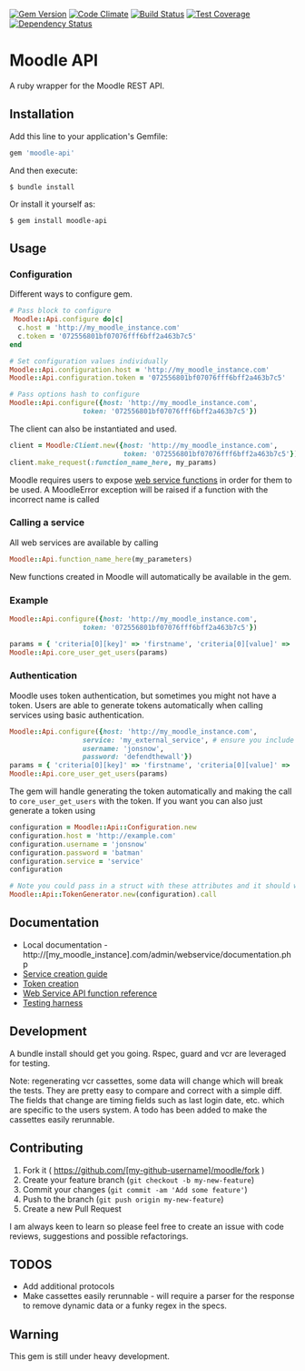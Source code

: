 [![Gem Version](https://badge.fury.io/rb/moodle-api.svg)](http://badge.fury.io/rb/moodle-api)
[![Code Climate](https://codeclimate.com/repos/559ea924e30ba001ad00a507/badges/bf95c036334b007100d3/gpa.svg)](https://codeclimate.com/repos/559ea924e30ba001ad00a507/feed)
[![Build Status](https://travis-ci.org/get-smarter/moodle-api.svg?branch=master)](https://travis-ci.org/get-smarter/moodle-api)
[![Test Coverage](https://codeclimate.com/repos/559ea924e30ba001ad00a507/badges/bf95c036334b007100d3/coverage.svg)](https://codeclimate.com/repos/559ea924e30ba001ad00a507/coverage)
[![Dependency Status](https://gemnasium.com/get-smarter/moodle-api.svg)](https://gemnasium.com/get-smarter/moodle-api)

# Moodle API

A ruby wrapper for the Moodle REST API.

## Installation

Add this line to your application's Gemfile:

```ruby
gem 'moodle-api'
```

And then execute:

    $ bundle install

Or install it yourself as:

    $ gem install moodle-api

## Usage

### Configuration

Different ways to configure gem.

```ruby
# Pass block to configure
 Moodle::Api.configure do|c|
  c.host = 'http://my_moodle_instance.com'
  c.token = '072556801bf07076fff6bff2a463b7c5'
end

# Set configuration values individually
Moodle::Api.configuration.host = 'http://my_moodle_instance.com'
Moodle::Api.configuration.token = '072556801bf07076fff6bff2a463b7c5'

# Pass options hash to configure
Moodle::Api.configure({host: 'http://my_moodle_instance.com',
                  token: '072556801bf07076fff6bff2a463b7c5'})

```
The client can also be instantiated and used.

```ruby
client = Moodle:Client.new({host: 'http://my_moodle_instance.com',
                            token: '072556801bf07076fff6bff2a463b7c5'})
client.make_request(:function_name_here, my_params)
```

Moodle requires users to expose [web service functions](https://docs.moodle.org/dev/Web_service_API_functions) in order for them to be used. A MoodleError exception will be raised if a function with the incorrect name is called

### Calling a service

All web services are available by calling

```ruby
Moodle::Api.function_name_here(my_parameters)
```

New functions created in Moodle will automatically be available in the gem.

### Example

```ruby
Moodle::Api.configure({host: 'http://my_moodle_instance.com',
                  token: '072556801bf07076fff6bff2a463b7c5'})

params = { 'criteria[0][key]' => 'firstname', 'criteria[0][value]' => 'Jon' }
Moodle::Api.core_user_get_users(params)
```

### Authentication
Moodle uses token authentication, but sometimes you might not have a token. Users are able to generate tokens automatically when calling services using basic authentication.
```ruby
Moodle::Api.configure({host: 'http://my_moodle_instance.com',
                  service: 'my_external_service', # ensure you include the shortname of the external service
                  username: 'jonsnow',
                  password: 'defendthewall'})
params = { 'criteria[0][key]' => 'firstname', 'criteria[0][value]' => 'Jon' }
Moodle::Api.core_user_get_users(params)
```
The gem will handle generating the token automatically and making the call to `core_user_get_users` with the token. If you want you can also just generate a token using
```ruby
configuration = Moodle::Api::Configuration.new
configuration.host = 'http://example.com'
configuration.username = 'jonsnow'
configuration.password = 'batman'
configuration.service = 'service'
configuration

# Note you could pass in a struct with these attributes and it should work the same
Moodle::Api::TokenGenerator.new(configuration).call
```

## Documentation
- Local documentation - http://[my_moodle_instance].com/admin/webservice/documentation.php
- [Service creation guide](https://docs.moodle.org/20/en/Using_web_services#Creating_a_service)
- [Token creation](https://docs.moodle.org/24/en/Using_web_services#Create_a_token)
- [Web Service API function reference](https://docs.moodle.org/dev/Web_service_API_functions)
- [Testing harness](https://testing.vle.getsmarter.co.za/admin/webservice/testclient.php)

## Development
A bundle install should get you going. Rspec, guard and vcr are leveraged for testing.

Note: regenerating vcr cassettes, some data will change which will break the tests. They are pretty easy to compare and correct with a simple diff. The fields that change are timing fields such as last login date, etc. which are specific to the users system. A todo has been added to make the cassettes easily rerunnable.

## Contributing

1. Fork it ( https://github.com/[my-github-username]/moodle/fork )
2. Create your feature branch (`git checkout -b my-new-feature`)
3. Commit your changes (`git commit -am 'Add some feature'`)
4. Push to the branch (`git push origin my-new-feature`)
5. Create a new Pull Request

I am always keen to learn so please feel free to create an issue with code reviews, suggestions and possible refactorings.

## TODOS

- Add additional protocols
- Make cassettes easily rerunnable - will require a parser for the response to remove dynamic data or a funky regex in the specs.

## Warning

This gem is still under heavy development.
